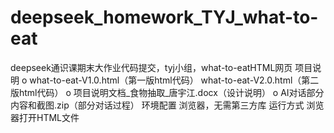 # deepseek_homework_TYJ_what-to-eat
deepseek通识课期末大作业代码提交，tyj小组，what-to-eatHTML网页
项目说明
o	what-to-eat-V1.0.html（第一版html代码）
  what-to-eat-V2.0.html（第二版html代码）
o	项目说明文档_食物抽取_唐宇江.docx（设计说明）
o	AI对话部分内容和截图.zip（部分对话过程）
环境配置
浏览器，无需第三方库
运行方式
浏览器打开HTML文件
